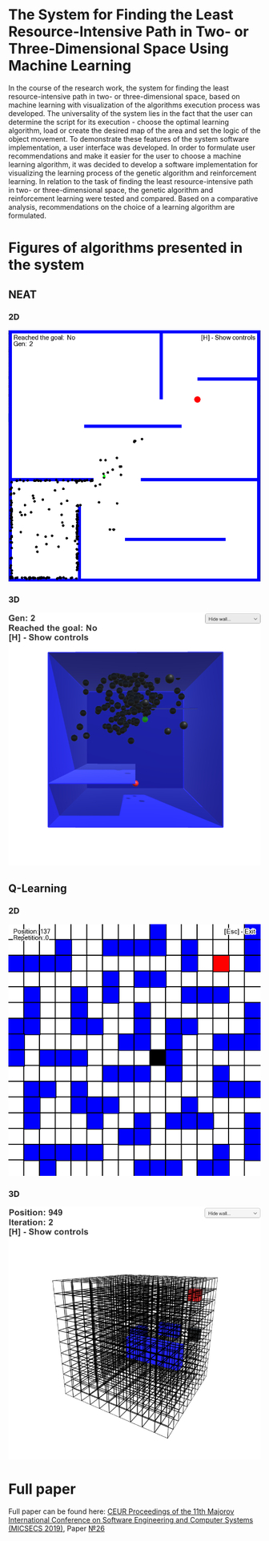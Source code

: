 # The System for Finding the Least Resource-Intensive Path in Two- or Three-Dimensional Space Using Machine Learning

In the course of the research work, the system for finding the least resource-intensive path in two- or three-dimensional space, based on machine learning with visualization of the algorithms execution process was developed. The universality of the system lies in the fact that the user can determine the script for its execution - choose the optimal learning algorithm, load or create the desired map of the area and set the logic of the object movement. To demonstrate these features of the system software implementation, a user interface was developed. In order to formulate user recommendations and make it easier for the user to choose a machine learning algorithm, it was decided to develop a software implementation for visualizing the learning process of the genetic algorithm and reinforcement learning. In relation to the task of finding the least resource-intensive path in two- or three-dimensional space, the genetic algorithm and reinforcement learning were tested and compared. Based on a comparative analysis, recommendations on the choice of a learning algorithm are formulated.

# Figures of algorithms presented in the system

## NEAT

### 2D

![NEAT 2D](Demo%20Files/Figures/NEATLearn2D.png)

### 3D

![NEAT 3D](Demo%20Files/Figures/NEATLearn3D.png)

## Q-Learning

### 2D

![Q-Learning 2D](Demo%20Files/Figures/QLLearn2D.png)

### 3D

![Q-Learning 3D](Demo%20Files/Figures/QLLearn3D.png)

# Full paper

Full paper can be found here: [CEUR Proceedings of the 11th Majorov International Conference on Software Engineering and Computer Systems (MICSECS 2019)](http://ceur-ws.org/Vol-2590/), Paper [№26](http://ceur-ws.org/Vol-2590/paper26.pdf)
